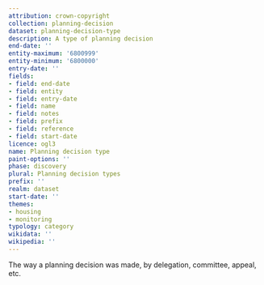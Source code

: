 ```yaml
---
attribution: crown-copyright
collection: planning-decision
dataset: planning-decision-type
description: A type of planning decision
end-date: ''
entity-maximum: '6800999'
entity-minimum: '6800000'
entry-date: ''
fields:
- field: end-date
- field: entity
- field: entry-date
- field: name
- field: notes
- field: prefix
- field: reference
- field: start-date
licence: ogl3
name: Planning decision type
paint-options: ''
phase: discovery
plural: Planning decision types
prefix: ''
realm: dataset
start-date: ''
themes:
- housing
- monitoring
typology: category
wikidata: ''
wikipedia: ''
---
```


The way a planning decision was made, by delegation, committee, appeal, etc.
